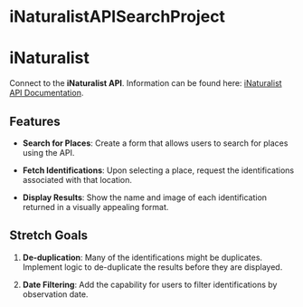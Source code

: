 # iNaturalistAPISearchProject

# iNaturalist

Connect to the **iNaturalist API**. Information can be found here: [iNaturalist API Documentation](https://api.inaturalist.org/v1/docs/).

## Features

- **Search for Places**: Create a form that allows users to search for places using the API.

- **Fetch Identifications**: Upon selecting a place, request the identifications associated with that location.

- **Display Results**: Show the name and image of each identification returned in a visually appealing format.

## Stretch Goals

1. **De-duplication**: Many of the identifications might be duplicates. Implement logic to de-duplicate the results before they are displayed.

2. **Date Filtering**: Add the capability for users to filter identifications by observation date.
